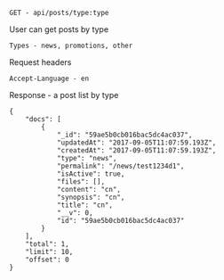 `GET - api/posts/type:type`

User can get posts by type

```
Types - news, promotions, other
```

Request headers
```
Accept-Language - en
```


Response - a post list by type

```
{
    "docs": [
        {
            "_id": "59ae5b0cb016bac5dc4ac037",
            "updatedAt": "2017-09-05T11:07:59.193Z",
            "createdAt": "2017-09-05T11:07:59.193Z",
            "type": "news",
            "permalink": "/news/test1234d1",
            "isActive": true,
            "files": [],
            "content": "cn",
            "synopsis": "cn",
            "title": "cn",
            "__v": 0,
            "id": "59ae5b0cb016bac5dc4ac037"
        }
    ],
    "total": 1,
    "limit": 10,
    "offset": 0
}
```

